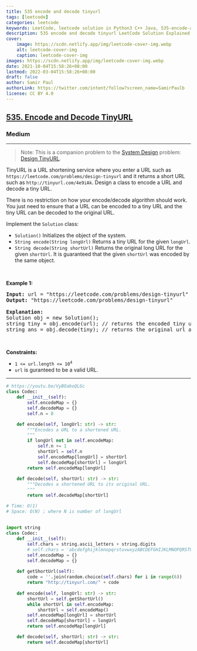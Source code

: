 ```yaml
---
title: 535 encode and decode tinyurl
tags: [leetcode]
categories: leetcode
keywords: LeetCode, leetcode solution in Python3 C++ Java, 535-encode-and-decode-tinyurl solution
description: 535 encode and decode tinyurl LeetCode Solution Explained
cover:
    image: https://scdn.netlify.app/img/leetcode-cover-img.webp
    alt: leetcode-cover-img
    caption: leetcode-cover-img
images: https://scdn.netlify.app/img/leetcode-cover-img.webp
date: 2021-10-04T15:58:26+08:00
lastmod: 2022-03-04T15:58:26+08:00
draft: false
author: Samir Paul
authorLink: https://twitter.com/intent/follow?screen_name=SamirPaulb
license: CC BY 4.0
---
```



<h2><a href="https://leetcode.com/problems/encode-and-decode-tinyurl/">535. Encode and Decode TinyURL</a></h2><h3>Medium</h3><hr><div><blockquote>Note: This is a companion problem to the <a href="https://leetcode.com/discuss/interview-question/system-design/" target="_blank">System Design</a> problem: <a href="https://leetcode.com/discuss/interview-question/124658/Design-a-URL-Shortener-(-TinyURL-)-System/" target="_blank">Design TinyURL</a>.</blockquote>

<p>TinyURL is a URL shortening service where you enter a URL such as <code>https://leetcode.com/problems/design-tinyurl</code> and it returns a short URL such as <code>http://tinyurl.com/4e9iAk</code>. Design a class to encode a URL and decode a tiny URL.</p>

<p>There is no restriction on how your encode/decode algorithm should work. You just need to ensure that a URL can be encoded to a tiny URL and the tiny URL can be decoded to the original URL.</p>

<p>Implement the <code>Solution</code> class:</p>

<ul>
	<li><code>Solution()</code> Initializes the object of the system.</li>
	<li><code>String encode(String longUrl)</code> Returns a tiny URL for the given <code>longUrl</code>.</li>
	<li><code>String decode(String shortUrl)</code> Returns the original long URL for the given <code>shortUrl</code>. It is guaranteed that the given <code>shortUrl</code> was encoded by the same object.</li>
</ul>

<p>&nbsp;</p>
<p><strong>Example 1:</strong></p>

<pre><strong>Input:</strong> url = "https://leetcode.com/problems/design-tinyurl"
<strong>Output:</strong> "https://leetcode.com/problems/design-tinyurl"

<strong>Explanation:</strong>
Solution obj = new Solution();
string tiny = obj.encode(url); // returns the encoded tiny url.
string ans = obj.decode(tiny); // returns the original url after deconding it.
</pre>

<p>&nbsp;</p>
<p><strong>Constraints:</strong></p>

<ul>
	<li><code>1 &lt;= url.length &lt;= 10<sup>4</sup></code></li>
	<li><code>url</code> is guranteed to be a valid URL.</li>
</ul>
</div>

---




```python
# https://youtu.be/VyBOaboQLGc
class Codec:
    def __init__(self):
        self.encodeMap = {}
        self.decodeMap = {}
        self.n = 0

    def encode(self, longUrl: str) -> str:
        """Encodes a URL to a shortened URL.
        """
        if longUrl not in self.encodeMap:
            self.n += 1
            shortUrl = self.n
            self.encodeMap[longUrl] = shortUrl
            self.decodeMap[shortUrl] = longUrl
        return self.encodeMap[longUrl]
        
    def decode(self, shortUrl: str) -> str:
        """Decodes a shortened URL to its original URL.
        """
        return self.decodeMap[shortUrl]

# Time: O(1)
# Space: O(N) ; where N is number of longUrl
    
    
import string
class Codec:
    def __init__(self):
        self.chars = string.ascii_letters + string.digits
        # self.chars = 'abcdefghijklmnopqrstuvwxyzABCDEFGHIJKLMNOPQRSTUVWXYZ0123456789'
        self.encodeMap = {}
        self.decodeMap = {}
    
    def getShortUrl(self):
        code = ''.join(random.choice(self.chars) for i in range(6))
        return "http://tinyurl.com/" + code
        
    def encode(self, longUrl: str) -> str:
        shortUrl = self.getShortUrl()
        while shortUrl in self.encodeMap:
            shortUrl = self.encodeMap()
        self.encodeMap[longUrl] = shortUrl
        self.decodeMap[shortUrl] = longUrl
        return self.encodeMap[longUrl]

    def decode(self, shortUrl: str) -> str:
        return self.decodeMap[shortUrl]
    
    

    
```
